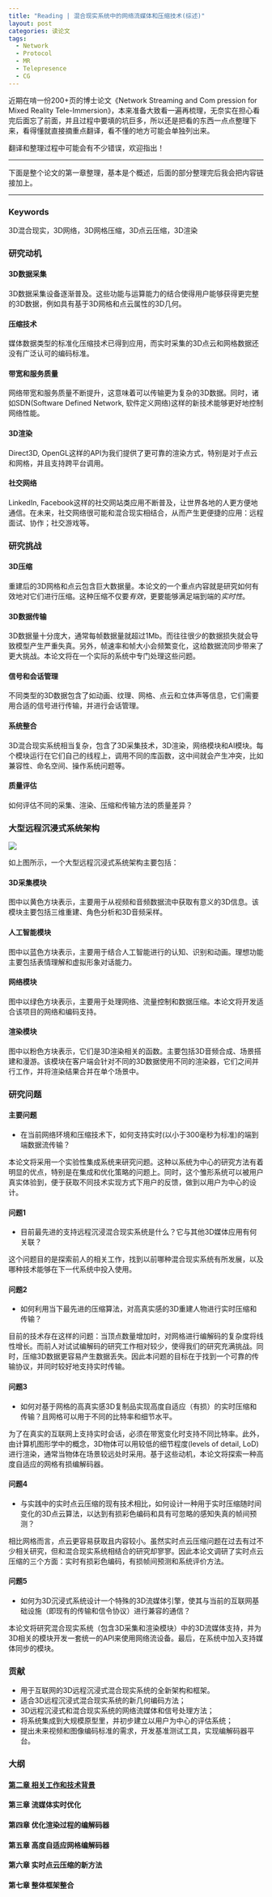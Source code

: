 ```yaml
---
title: "Reading | 混合现实系统中的网络流媒体和压缩技术(综述)"
layout: post
categories: 读论文
tags:
  - Network
  - Protocol
  - MR
  - Telepresence
  - CG
---
```


近期在啃一份200+页的博士论文《Network Streaming and Com
pression for Mixed Reality Tele-Immersion》，本来准备大致看一遍再梳理，无奈实在担心看完后面忘了前面，并且过程中要填的坑巨多，所以还是把看的东西一点点整理下来，看得懂就直接摘重点翻译，看不懂的地方可能会单独列出来。

翻译和整理过程中可能会有不少错误，欢迎指出！

<!-- more -->

---

下面是整个论文的第一章整理，基本是个概述，后面的部分整理完后我会把内容链接加上。

---

### Keywords

3D混合现实，3D网络，3D网格压缩，3D点云压缩，3D渲染

### 研究动机

#### 3D数据采集

3D数据采集设备逐渐普及。这些功能与运算能力的结合使得用户能够获得更完整的3D数据，例如具有基于3D网格和点云属性的3D几何。

#### 压缩技术

媒体数据类型的标准化压缩技术已得到应用，而实时采集的3D点云和网格数据还没有广泛认可的编码标准。

#### 带宽和服务质量

网络带宽和服务质量不断提升，这意味着可以传输更为复杂的3D数据。同时，诸如SDN(Software Defined Network, 软件定义网络)这样的新技术能够更好地控制网络性能。

#### 3D渲染

Direct3D, OpenGL这样的API为我们提供了更可靠的渲染方式，特别是对于点云和网格，并且支持跨平台调用。

#### 社交网络

LinkedIn, Facebook这样的社交网站类应用不断普及，让世界各地的人更方便地通信。在未来，社交网络很可能和混合现实相结合，从而产生更便捷的应用：远程面试、协作；社交游戏等。

### 研究挑战

#### 3D压缩

重建后的3D网格和点云包含巨大数据量。本论文的一个重点内容就是研究如何有效地对它们进行压缩。这种压缩不仅要*有效*，更要能够满足端到端的*实时性*。

#### 3D数据传输

3D数据量十分庞大，通常每帧数据量就超过1Mb。而往往很少的数据损失就会导致模型产生严重失真。另外，帧速率和帧大小会频繁变化，这给数据流同步带来了更大挑战。本论文将在一个实际的系统中专门处理这些问题。

#### 信号和会话管理

不同类型的3D数据包含了如动画、纹理、网格、点云和立体声等信息，它们需要用合适的信号进行传输，并进行会话管理。

#### 系统整合

3D混合现实系统相当复杂，包含了3D采集技术，3D渲染，网络模块和AI模块。每个模块运行在它们自己的线程上，调用不同的库函数，这中间就会产生冲突，比如兼容性、命名空间、操作系统问题等。

#### 质量评估

如何评估不同的采集、渲染、压缩和传输方法的质量差异？

### 大型远程沉浸式系统架构

![](http://ohn6qfqhe.bkt.clouddn.com/NSCMR1-1.png)

如上图所示，一个大型远程沉浸式系统架构主要包括：

#### 3D采集模块

图中以黄色方块表示，主要用于从视频和音频数据流中获取有意义的3D信息。该模块主要包括三维重建、角色分析和3D音频采样。

#### 人工智能模块

图中以蓝色方块表示，主要用于结合人工智能进行的认知、识别和动画。理想功能主要包括表情理解和虚拟形象对话能力。

#### 网络模块

图中以绿色方块表示，主要用于处理网络、流量控制和数据压缩。本论文将开发适合该项目的网络和编码支持。

#### 渲染模块

图中以粉色方块表示，它们是3D渲染相关的函数。主要包括3D音频合成、场景搭建和漫游。该模块在客户端会针对不同的3D数据使用不同的渲染器，它们之间并行工作，并将渲染结果合并在单个场景中。

### 研究问题

#### 主要问题

* 在当前网络环境和压缩技术下，如何支持实时(以小于300毫秒为标准)的端到端数据流传输？

本论文将采用一个实验性集成系统来研究问题。这种以系统为中心的研究方法有着明显的优点，特别是在集成和优化策略的问题上。同时，这个雏形系统可以被用户真实体验到，便于获取不同技术实现方式下用户的反馈，做到以用户为中心的设计。

#### 问题1

* 目前最先进的支持远程沉浸混合现实系统是什么？它与其他3D媒体应用有何关联？

这个问题目的是探索前人的相关工作，找到以前哪种混合现实系统有所发展，以及哪种技术能够在下一代系统中投入使用。

#### 问题2

* 如何利用当下最先进的压缩算法，对高真实感的3D重建人物进行实时压缩和传输？

目前的技术存在这样的问题：当顶点数量增加时，对网格进行编解码的复杂度将线性增长。而前人对试试编解码的研究工作相对较少，使得我们的研究充满挑战。同时，压缩3D数据更容易产生数据丢失。因此本问题的目标在于找到一个可靠的传输协议，并同时较好地支持实时传输。

#### 问题3

* 如何对基于网格的高真实感3D复制品实现高度自适应（有损）的实时压缩和传输？且网格可以用于不同的比特率和细节水平。

为了在真实的互联网上支持实时会话，必须在带宽变化时支持不同比特率。此外，由计算机图形学中的概念，3D物体可以用较低的细节程度(levels of detail, LoD)进行渲染，通常当物体在场景较远处时采用。基于这些动机，本论文将探索一种高度自适应的网格有损编解码器。

#### 问题4

* 与实践中的实时点云压缩的现有技术相比，如何设计一种用于实时压缩随时间变化的3D点云算法，以达到有损彩色编码和具有可忽略的感知失真的帧间预测？

相比网格而言，点云更容易获取且内容较小。虽然实时点云压缩问题在过去有过不少相关研究，但和混合现实系统相结合的研究却寥寥。因此本论文调研了实时点云压缩的三个方面：实时有损彩色编码，有损帧间预测和系统评价方法。

#### 问题5

* 如何为3D沉浸式系统设计一个特殊的3D流媒体引擎，使其与当前的互联网基础设施（即现有的传输和信令协议）进行兼容的通信？

本论文将研究混合现实系统（包含3D采集和渲染模块）中的3D流媒体支持，并为3D相关的模块开发一套统一的API来使用网络流设备。最后，在系统中加入支持媒体同步的模块。

### 贡献

* 用于互联网的3D远程沉浸式混合现实系统的全新架构和框架。
* 适合3D远程沉浸式混合现实系统的新几何编码方法；
* 3D远程沉浸式和混合现实系统的网络流媒体和信号处理方法；
* 将系统集成到大规模原型里，并初步建立以用户为中心的评估系统；
* 提出未来视频和图像编码标准的需求，开发基准测试工具，实现编解码器平台。

### 大纲

#### [第二章 相关工作和技术背景](http://leohope.com/%E8%AF%BB%E8%AE%BA%E6%96%87/2017/12/09/NSaCfMR-2/)

#### 第三章 流媒体实时优化

#### 第四章 优化渲染过程的编解码器

#### 第五章 高度自适应网格编解码器

#### 第六章 实时点云压缩的新方法

#### 第七章 整体框架整合